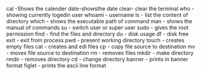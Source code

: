 cal -Shows the calender
date-showsthe date
clear- clear the terminal
who - showing currently logedin user
whoami - username
ls - list the content of directory
which - shows the executable path of command
man - shows the manual of commands
su - switch user or super user
sudo - gives the root permission 
find - find the files and directory 
du - disk usage
df - disk free
exit - exit from process 
pwd - present working directory
touch - creates empty files
cat - creates and edi files
cp - copy file source to destination 
mv - moves file source to destination 
rm - removes files
mkdir - make directory
rmdir - removes directory
cd - change directory
banner - prints in banner format
figlet - prints the ascii line format
